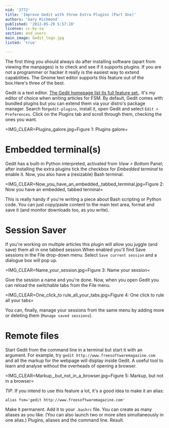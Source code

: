 ```yaml
---
nid: '3772'
title: 'Improve Gedit with three Extra Plugins (Part One)'
authors: 'Gary Richmond'
published: '2012-05-29 5:57:28'
license: cc-by-sa
section: end_users
main_image: Gedit_logo.jpg
listed: 'true'

---
```

The first thing you should always do after installing software (apart from viewing the manpages) is to check and see if it supports plugins. If you are not a programmer or hacker it really is the easiest way to extend capabilities. The Gnome text editor supports this feature out of the box.Here's three of the best.

Gedit is a text editor. [The Gedit homepage list its full feature set.](http://projects.gnome.org/gedit/). It's my editor of choice when writing articles for FSM. By default, Gedit comes with bundled plugins but you can extend them via your distro's package manager. Search for`gedit-plugins`, install it, open Gedit and select `Edit > Preferences`. Click on the Plugins tab and scroll through them, checking the ones you want.

<!--break-->

=IMG_CLEAR=Plugins_galore.jpg=Figure 1: Plugins galore=

# Embedded terminal(s)

Gedit has a built-in Python interpreted, activated from _View > Bottom_ Panel; after installing the extra plugins tick the checkbox for _Embedded terminal_ to enable it. Now, you also have a (resizable) Bash terminal.

=IMG_CLEAR=Now_you_have_an_embedded,_tabbed_terminal.jpg=Figure 2: Now you have an embedded, tabbed terminal=

This is really handy if you're writing a piece about Bash scripting or Python code. You can just copy/paste content to the main text area, format and save it (and monitor downloads too, as you write). 

# Session Saver

If you're working on multiple articles this plugin will allow you juggle (and save) them all in one tabbed session.When enabled you'll find Save sessions in the File drop-down menu. Select `Save current session` and a dialogue box will pop up.

=IMG_CLEAR=Name_your_session.jpg=Figure 3: Name your session=

Give the session a name and you're done. Now, when you open Gedit you can reload the switchable tabs from the File menu.


=IMG_CLEAR=One_click_to rule_all_your_tabs.jpg=Figure 4: One click to rule all your tabs=


You can, finally, manage your sessions from the same menu by adding more or deleting them (`Manage saved sessions`).


# Remote files

Start Gedit from the command line in a terminal but start it with an argument. For example, try `gedit http://www.freesoftwaremagazine.com` and all the markup for the webpage will display inside Gedit. A useful tool to learn and analyse without the overheads of opening a browser.

=IMG_CLEAR=Markup,_but_not_in_a_browser.jpg=Figure 5: Markup, but not in a browser=

*TIP*. If you intend to use this feature a lot, it's a good idea to make it an alias: 

`alias fsm='gedit http://www.freesoftwaremagazine.com'`

Make it permanent. Add it to your `.bashrc` file. You can create as many aliases as you like. (You can also launch two or more sites simultaneously in one alias.)  Plugins, aliases and the command line. Result.


